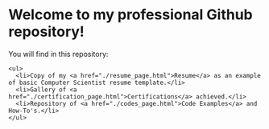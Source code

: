 <div class="content1">
  <div class="content1-container">
    <h1> Welcome to my professional Github repository! </h1>
    <p>You will find in this repository:</p>

    <ul>
      <li>Copy of my <a href="./resume_page.html">Resume</a> as an example of basic Computer Scientist resume template.</li>
      <li>Gallery of <a href="./certification_page.html">Certifications</a> achieved.</li>
      <li>Repository of <a href="./codes_page.html">Code Examples</a> and How-To's.</li>
    </ul>
  </div>
</div>
<div class="content2">
  <div class="content2-conatiner">
    
  </div>
</div>
<div class="content1">
  <div class="content1-container">
    
  </div>
</div>
